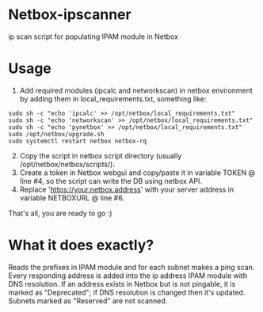 # Netbox-ipscanner
ip scan script for populating IPAM module in Netbox

# Usage
1. Add required modules (ipcalc and networkscan) in netbox environment by adding them in local_requirements.txt, something like:
```
sudo sh -c "echo 'ipcalc' >> /opt/netbox/local_requirements.txt"
sudo sh -c "echo 'networkscan' >> /opt/netbox/local_requirements.txt"
sudo sh -c "echo 'pynetbox' >> /opt/netbox/local_requirements.txt"
sudo /opt/netbox/upgrade.sh
sudo systemctl restart netbox netbox-rq
```
2. Copy the script in netbox script directory (usually /opt/netbox/netbox/scripts/).
3. Create a token in Netbox webgui and copy/paste it in variable TOKEN @ line #4, so the script can write the DB using netbox API.
4. Replace 'https://your.netbox.address' with your server address in variable NETBOXURL @ line #6.

That's all, you are ready to go :)

# What it does exactly?
Reads the prefixes in IPAM module and for each subnet makes a ping scan. Every responding address is added into the ip address IPAM module with DNS resolution. If an address exists in Netbox but is not pingable, it is marked as "Deprecated"; if DNS resolution is changed then it's updated.
Subnets marked as "Reserved" are not scanned.
